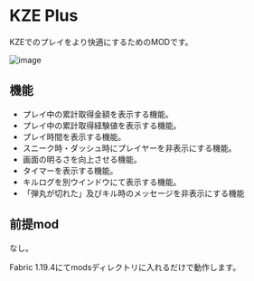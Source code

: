 # KZE Plus

KZEでのプレイをより快適にするためのMODです。

![image](https://github.com/Toshimichi0915/kze-plus/assets/26406334/ac00c0bb-661b-4a73-8da5-c131dfbc3dec)

## 機能

- プレイ中の累計取得金額を表示する機能。
- プレイ中の累計取得経験値を表示する機能。
- プレイ時間を表示する機能。
- スニーク時・ダッシュ時にプレイヤーを非表示にする機能。
- 画面の明るさを向上させる機能。
- タイマーを表示する機能。
- キルログを別ウインドウにて表示する機能。
- 「弾丸が切れた」及びキル時のメッセージを非表示にする機能

## 前提mod

なし。

Fabric 1.19.4にてmodsディレクトリに入れるだけで動作します。
